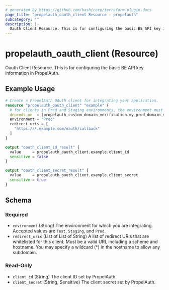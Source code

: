 ```yaml
---
# generated by https://github.com/hashicorp/terraform-plugin-docs
page_title: "propelauth_oauth_client Resource - propelauth"
subcategory: ""
description: |-
  Oauth Client Resource. This is for configuring the basic BE API key information in PropelAuth.
---
```


# propelauth_oauth_client (Resource)

Oauth Client Resource. This is for configuring the basic BE API key information in PropelAuth.

## Example Usage

```terraform
# Create a PropelAuth OAuth client for integrating your application.
resource "propelauth_oauth_client" "example" {
  # for clients in Prod and Staging environments, the environment must first be live
  depends_on  = [propelauth_custom_domain_verification.my_prod_domain_verification]
  environment = "Prod"
  redirect_uris = [
    "https://*.example.com/oauth/callback"
  ]
}

output "oauth_client_id_result" {
  value     = propelauth_oauth_client.example.client_id
  sensitive = false
}

output "oauth_client_secret_result" {
  value     = propelauth_oauth_client.example.client_secret
  sensitive = true
}
```

<!-- schema generated by tfplugindocs -->
## Schema

### Required

- `environment` (String) The environment for which you are integrating. Accepted values are `Test`, `Staging`, and `Prod`.
- `redirect_uris` (List of List of String) A list of redirect URIs that are whitelisted for this client. Must be a valid URL including a scheme and hostname. You may specify a wildcard (*) in the hostname to allow any subdomain.

### Read-Only

- `client_id` (String) The client ID set by PropelAuth.
- `client_secret` (String, Sensitive) The client secret set by PropelAuth.
